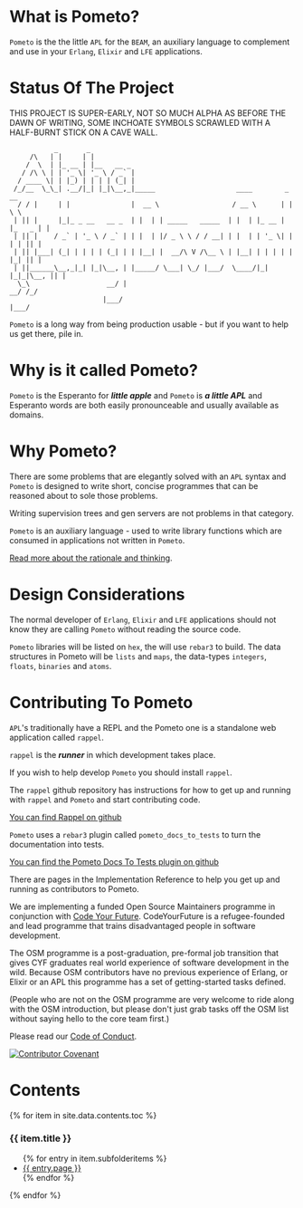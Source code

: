 # What is Pometo?

`Pometo` is the the little `APL` for the `BEAM`, an auxiliary language to complement and use in your `Erlang`, `Elixir` and `LFE` applications.

# Status Of The Project

THIS PROJECT IS SUPER-EARLY, NOT SO MUCH ALPHA AS BEFORE THE DAWN OF WRITING, SOME INCHOATE SYMBOLS SCRAWLED WITH A HALF-BURNT STICK ON A CAVE WALL.

```warning
           _       _
     /\   | |     | |
    /  \  | |_ __ | |__   __ _
   / /\ \ | | '_ \| '_ \ / _` |
  / ____ \| | |_) | | | | (_| |
 /_/__  \_\_| .__/|_| |_|\__,_|_____                    ____        _      __
  / / |     | |               |  __ \                  / __ \      | |     \ \
 | || |     |_|_ _ __   __ _  | |  | | _____   _____  | |  | |_ __ | |_   _ | |
 | || |    / _` | '_ \ / _` | | |  | |/ _ \ \ / / __| | |  | | '_ \| | | | || |
 | || |___| (_| | | | | (_| | | |__| |  __/\ V /\__ \ | |__| | | | | | |_| || |
 | ||______\__,_|_| |_|\__, | |_____/ \___| \_/ |___/  \____/|_| |_|_|\__, || |
  \_\                   __/ |                                          __/ /_/
                       |___/                                          |___/
```

`Pometo` is a long way from being production usable - but if you want to help us get there, pile in.

# Why is it called Pometo?

`Pometo` is the Esperanto for ***little apple*** and `Pometo` is ***a little APL*** and Esperanto words are both easily pronounceable and usually available as domains.

# Why Pometo?

There are some problems that are elegantly solved with an `APL` syntax and `Pometo` is designed to write short, concise programmes that can be reasoned about to sole those problems.

Writing supervision trees and gen servers are not problems in that category.

`Pometo` is an auxiliary language - used to write library functions which are consumed in applications not written in `Pometo`.

[Read more about the rationale and thinking](https://medium.com/@gordonguthrie/the-beam-needs-an-apl-y-language-6c5c998ba6d).

# Design Considerations

The normal developer of `Erlang`, `Elixir` and `LFE` applications should not know they are calling `Pometo` without reading the source code.

`Pometo` libraries will be listed on `hex`, the will use `rebar3` to build. The data structures in Pometo will be `lists` and `maps`, the data-types `integers`, `floats`, `binaries` and `atoms`.

# Contributing To Pometo

`APL`'s traditionally have a REPL and the Pometo one is a standalone web application called `rappel`.

`rappel` is the ***runner*** in which development takes place.

If you wish to help develop `Pometo` you should install `rappel`.

The `rappel` github repository has instructions for how to get up and running with `rappel` and `Pometo` and start contributing code.

[You can find Rappel on github](http://github.com/gordonguthrie/rappel)

`Pometo` uses a `rebar3` plugin called `pometo_docs_to_tests` to turn the documentation into tests.

[You can find the Pometo Docs To Tests plugin on github](http://github.com/gordonguthrie/pometo_docs_to_tests)

There are pages in the Implementation Reference to help you get up and running as contributors to Pometo.

We are implementing a funded Open Source Maintainers programme in conjunction with [Code Your Future](https://codeyourfuture.io). CodeYourFuture is a refugee-founded and lead programme that trains disadvantaged people in software development.

The OSM programme is a post-graduation, pre-formal job transition that gives CYF graduates real world experience of software development in the wild. Because OSM contributors have no previous experience of Erlang, or Elixir or an APL this programme has a set of getting-started tasks defined.

(People who are not on the OSM programme are very welcome to ride along with the OSM introduction, but please don't just grab tasks off the OSM list without saying hello to the core team first.)

Please read our [Code of Conduct](./for_contributors/pometo_contributors_code_of_conduct.md).

[![Contributor Covenant](https://img.shields.io/badge/Contributor%20Covenant-v2.0%20adopted-ff69b4.svg)](code_of_conduct.md) 

# Contents

<div>
{% for item in site.data.contents.toc %}
    <h3>{{ item.title }}</h3>
      <ul>
        {% for entry in item.subfolderitems %}
          <li><a href="{{ entry.url }}">{{ entry.page }}</a></li>
        {% endfor %}
      </ul>
  {% endfor %}
</div>